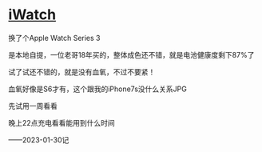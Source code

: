 # [iWatch](https://github.com/noteMay/blog/issues/43)

换了个Apple Watch Series 3

是本地自提，一位老哥18年买的，整体成色还不错，就是电池健康度剩下87%了

试了试还不错的，就是没有血氧，不过不要紧！

血氧好像是S6才有，这个跟我的iPhone7s没什么关系JPG

先试用一周看看

晚上22点充电看看能用到什么时间

——2023-01-30记